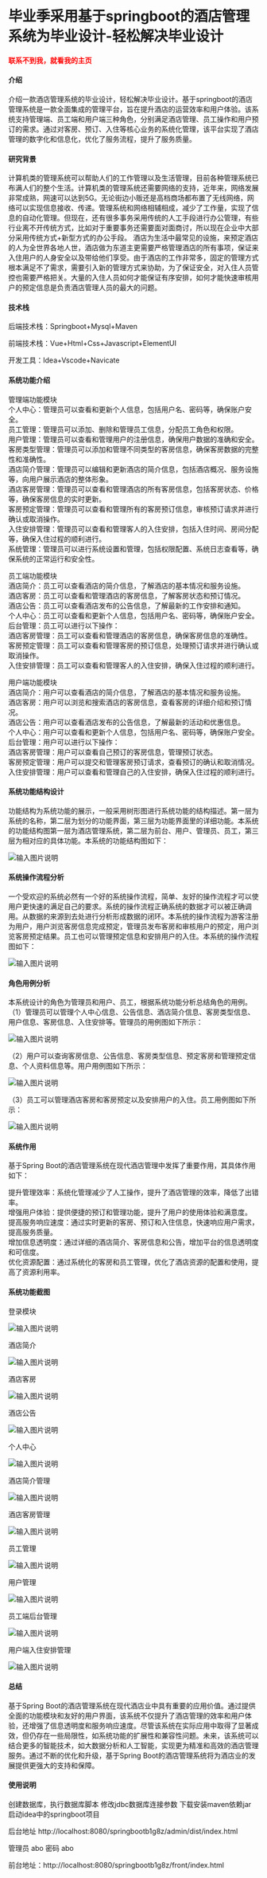 # 毕业季采用基于springboot的酒店管理系统为毕业设计-轻松解决毕业设计

<h4 style='color:red'>联系不到我，就看我的主页 </h4> 
 
#### 介绍

介绍一款酒店管理系统的毕业设计，轻松解决毕业设计。基于springboot的酒店管理系统是一款全面集成的管理平台，旨在提升酒店的运营效率和用户体验。该系统支持管理端、员工端和用户端三种角色，分别满足酒店管理、员工操作和用户预订的需求。通过对客房、预订、入住等核心业务的系统化管理，该平台实现了酒店管理的数字化和信息化，优化了服务流程，提升了服务质量。

#### 研究背景

计算机类的管理系统可以帮助人们的工作管理以及生活管理，目前各种管理系统已布满人们的整个生活。计算机类的管理系统还需要网络的支持，近年来，网络发展非常成熟，网速可以达到5G。无论街边小贩还是高档商场都布置了无线网络，网络可以实现信息接收、传递。管理系统和网络相辅相成，减少了工作量，实现了信息的自动化管理。但现在，还有很多事务采用传统的人工手段进行办公管理，有些行业离不开传统方式，比如对于重要事务还需要面对面商讨，所以现在企业中大部分采用传统方式+新型方式的办公手段。
酒店为生活中最常见的设施，来预定酒店的人为全世界各地人世，酒店做为东道主更需要严格管理酒店的所有事项，保证来入住用户的人身安全以及带给他们享受。由于酒店的工作非常多，固定的管理方式根本满足不了需求，需要引入新的管理方式来协助，为了保证安全，对入住人员管控也需要严格把关。大量的入住人员如何才能保证有序安排，如何才能快速审核用户的预定信息是负责酒店管理人员的最大的问题。

#### 技术栈

后端技术栈：Springboot+Mysql+Maven

前端技术栈：Vue+Html+Css+Javascript+ElementUI

开发工具：Idea+Vscode+Navicate

#### 系统功能介绍

管理端功能模块  
个人中心：管理员可以查看和更新个人信息，包括用户名、密码等，确保账户安全。  
员工管理：管理员可以添加、删除和管理员工信息，分配员工角色和权限。  
用户管理：管理员可以查看和管理用户的注册信息，确保用户数据的准确和安全。  
客房类型管理：管理员可以添加和管理不同类型的客房信息，确保客房数据的完整性和准确性。   
酒店简介管理：管理员可以编辑和更新酒店的简介信息，包括酒店概况、服务设施等，向用户展示酒店的整体形象。  
酒店客房管理：管理员可以查看和管理酒店的所有客房信息，包括客房状态、价格等，确保客房信息的实时更新。  
客房预定管理：管理员可以查看和管理所有的客房预订信息，审核预订请求并进行确认或取消操作。  
入住安排管理：管理员可以查看和管理客人的入住安排，包括入住时间、房间分配等，确保入住过程的顺利进行。  
系统管理：管理员可以进行系统设置和管理，包括权限配置、系统日志查看等，确保系统的正常运行和安全性。  

员工端功能模块  
酒店简介：员工可以查看酒店的简介信息，了解酒店的基本情况和服务设施。  
酒店客房：员工可以查看和管理酒店的客房信息，了解客房状态和预订情况。  
酒店公告：员工可以查看酒店发布的公告信息，了解最新的工作安排和通知。  
个人中心：员工可以查看和更新个人信息，包括用户名、密码等，确保账户安全。  
后台管理：员工可以进行以下操作：  
酒店客房管理：员工可以查看和管理酒店的客房信息，确保客房信息的准确性。  
客房预定管理：员工可以查看和管理客房的预订信息，处理预订请求并进行确认或取消操作。  
入住安排管理：员工可以查看和管理客人的入住安排，确保入住过程的顺利进行。  

用户端功能模块  
酒店简介：用户可以查看酒店的简介信息，了解酒店的基本情况和服务设施。  
酒店客房：用户可以浏览和搜索酒店的客房信息，查看客房的详细介绍和预订情况。  
酒店公告：用户可以查看酒店发布的公告信息，了解最新的活动和优惠信息。  
个人中心：用户可以查看和更新个人信息，包括用户名、密码等，确保账户安全。  
后台管理：用户可以进行以下操作：  
酒店客房管理：用户可以查看自己预订的客房信息，管理预订状态。  
客房预定管理：用户可以提交和管理客房预订请求，查看预订的确认和取消情况。  
入住安排管理：用户可以查看和管理自己的入住安排，确保入住过程的顺利进行。  

#### 系统功能结构设计

功能结构为系统功能的展示，一般采用树形图进行系统功能的结构描述。第一层为系统的名称，第二层为划分的功能界面，第三层为功能界面里的详细功能。本系统的功能结构图第一层为酒店管理系统，第二层为前台、用户、管理员、员工，第三层为相对应的具体功能。本系统的功能结构图如下：

![输入图片说明](images/88f167f8ce2b6df7f12b144a70f1915.png)

#### 系统操作流程分析

一个受欢迎的系统必然有一个好的系统操作流程，简单、友好的操作流程才可以使用户更快速的满足自己的要求。系统的操作流程正确系统的数据才可以被正确调用。从数据的来源到去处进行分析形成数据的闭环。本系统的操作流程为游客注册为用户，用户浏览客房信息完成预定，管理员发布客房和审核用户的预定，用户浏览客房预定结果。员工也可以管理预定信息和安排用户的入住。本系统的操作流程图如下：

![输入图片说明](images/dcf0cd8e28310fea0cbe74e3005d888.png)

#### 角色用例分析

本系统设计的角色为管理员和用户、员工，根据系统功能分析总结角色的用例。
（1）管理员可以管理个人中心信息、公告信息、酒店简介信息、客房类型信息、用户信息、客房信息、入住安排等。管理员的用例图如下所示：

![输入图片说明](images/726a2387f11f86055c5ac2321d8a8a1.png)

（2）用户可以查询客房信息、公告信息、客房类型信息、预定客房和管理预定信息、个人资料信息等。用户用例图如下所示：

![输入图片说明](images/21abc97ce0c9d446065c600771d35cd.png)

（3）员工可以管理酒店客房和客房预定以及安排用户的入住。员工用例图如下所示：

![输入图片说明](images/37ac8c8c8eae9c0194b671058ef4d2b.png)

#### 系统作用

基于Spring Boot的酒店管理系统在现代酒店管理中发挥了重要作用，其具体作用如下：

提升管理效率：系统化管理减少了人工操作，提升了酒店管理的效率，降低了出错率。  
增强用户体验：提供便捷的预订和管理功能，提升了用户的使用体验和满意度。  
提高服务响应速度：通过实时更新的客房、预订和入住信息，快速响应用户需求，提高服务质量。  
增加信息透明度：通过详细的酒店简介、客房信息和公告，增加平台的信息透明度和可信度。  
优化资源配置：通过系统化的客房和员工管理，优化了酒店资源的配置和使用，提高了资源利用率。  

#### 系统功能截图

登录模块

![输入图片说明](images/e44c194cac7747760b89aa2523cc33c.png)

酒店简介

![输入图片说明](images/40e3d036424b0dfcc0f8f46e4def01a.png)

酒店客房

![输入图片说明](images/33b085f708e5d6d6076a08bf7e7ecfa.png)

酒店公告

![输入图片说明](images/93446da23bf21931c2d636fcf853682.png)

个人中心

![输入图片说明](images/20642f265cb46dba2055f356b073aa8.png)

酒店简介管理

![输入图片说明](images/974a807bbc4c33d548ebbc9d94910fa.png)

酒店客房管理

![输入图片说明](images/fc067d7491efa5130f44e7417d329b0.png)

员工管理

![输入图片说明](images/c5136f777614809e20ccc765a0bb989.png)

用户管理

![输入图片说明](images/b86fe104fd29a51a35741b11be8a896.png)

员工端后台管理

![输入图片说明](images/7f4a3e804903205806391e4442c22f9.png)

用户端入住安排管理

![输入图片说明](images/ac050d776508483af96aeb376a95ca5.png)

#### 总结

基于Spring Boot的酒店管理系统在现代酒店业中具有重要的应用价值。通过提供全面的功能模块和友好的用户界面，该系统不仅提升了酒店管理的效率和用户体验，还增强了信息透明度和服务响应速度。尽管该系统在实际应用中取得了显著成效，但仍存在一些局限性，如系统功能的扩展性和兼容性问题。未来，该系统可以结合更多的智能技术，如大数据分析和人工智能，实现更为精准和高效的酒店管理服务。通过不断的优化和升级，基于Spring Boot的酒店管理系统将为酒店业的发展提供更强大的支持和保障。

#### 使用说明

创建数据库，执行数据库脚本 修改jdbc数据库连接参数 下载安装maven依赖jar 启动idea中的springboot项目

后台地址
http://localhost:8080/springbootb1g8z/admin/dist/index.html

管理员  abo 密码 abo

前台地址：http://localhost:8080/springbootb1g8z/front/index.html
